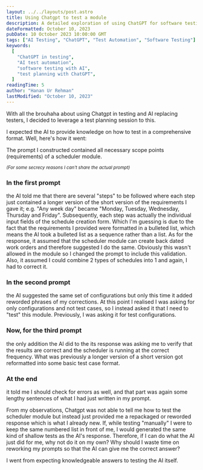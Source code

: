 ```yaml
---
layout: ../../layouts/post.astro
title: Using Chatgpt to test a module
description: A detailed exploration of using ChatGPT for software testing, including real-world experiments, limitations, and insights on AI's current capabilities in test planning and automation.
dateFormatted: October 10, 2023
pubDate: 10 October 2023 10:00:00 GMT
tags: ["AI Testing", "ChatGPT", "Test Automation", "Software Testing"]
keywords:
  [
    "ChatGPT in testing",
    "AI test automation",
    "software testing with AI",
    "test planning with ChatGPT",
  ]
readingTime: 5
author: "Hanan Ur Rehman"
lastModified: "October 10, 2023"
---
```


With all the brouhaha about using Chatgpt in testing and AI replacing testers, I decided to leverage a test planning session to this.

I expected the AI to provide knowledge on how to test in a comprehensive format. Well, here's how it went:

The prompt I constructed contained all necessary scope points (requirements) of a scheduler module.

_<sub>(For some secrecy reasons I can't share the actual prompt)</sub>_

### In the first prompt

the AI told me that there are several "steps" to be followed where each step just contained a longer version of the short version of the requirements I gave it; e.g. "Any week day" became "Monday, Tuesday, Wednesday, Thursday and Friday". Subsequently, each step was actually the individual input fields of the schedule creation form. Which I'm guessing is due to the fact that the requirements I provided were formatted in a bulleted list, which means the AI took a bulleted list as a sequence rather than a list. As for the response, it assumed that the scheduler module can create back dated work orders and therefore suggested I do the same. Obviously this wasn't allowed in the module so I changed the prompt to include this validation. Also, it assumed I could combine 2 types of schedules into 1 and again, I had to correct it.

### In the second prompt

the AI suggested the same set of configurations but only this time it added reworded phrases of my corrections. At this point I realised I was asking for only configurations and not test cases, so I instead asked it that I need to "test" this module. Previously, I was asking it for test configurations.

### Now, for the third prompt

the only addition the AI did to the its response was asking me to verify that the results are correct and the scheduler is running at the correct frequency. What was previously a longer version of a short version got reformatted into some basic test case format.

### At the end

it told me I should check for errors as well, and that part was again some lengthy sentences of what I had just written in my prompt.

From my observations, Chatgpt was not able to tell me how to test the scheduler module but instead just provided me a repackaged or reworded response which is what I already new. If, while testing "manually" I were to keep the same numbered list in front of me, I would generated the same kind of shallow tests as the AI's response. Therefore, if I can do what the AI just did for me, why not do it on my own? Why should I waste time on reworking my prompts so that the AI can give me the correct answer?

I went from expecting knowledgeable answers to testing the AI itself.
